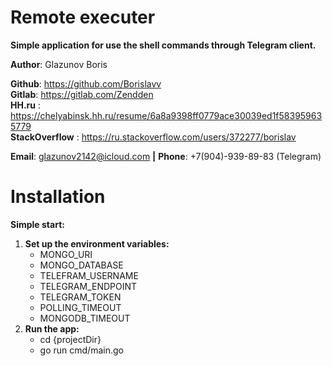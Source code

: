 # Remote executer

**Simple application for use the shell commands through Telegram client.**

**Author**: Glazunov Boris

**Github**: https://github.com/Borislavv    
**Gitlab**: https://gitlab.com/Zendden    
**HH.ru** : https://chelyabinsk.hh.ru/resume/6a8a9398ff0779ace30039ed1f583959635779   
**StackOverflow** : https://ru.stackoverflow.com/users/372277/borislav  

**Email**: glazunov2142@icloud.com **|**
**Phone**: +7(904)-939-89-83 (Telegram)

# Installation

**Simple start:**
1. **Set up the environment variables:**
    - MONGO_URI
    - MONGO_DATABASE
    - TELEFRAM_USERNAME
    - TELEGRAM_ENDPOINT
    - TELEGRAM_TOKEN
    - POLLING_TIMEOUT
    - MONGODB_TIMEOUT
2. **Run the app:**
    - cd {projectDir}
    - go run cmd/main.go
